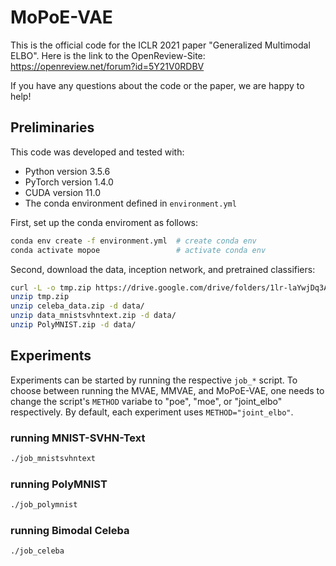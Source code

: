 # MoPoE-VAE
This is the official code for the ICLR 2021 paper "Generalized Multimodal ELBO".
Here is the link to the OpenReview-Site: <https://openreview.net/forum?id=5Y21V0RDBV>

If you have any questions about the code or the paper, we are happy to help!

## Preliminaries

This code was developed and tested with:
- Python version 3.5.6
- PyTorch version 1.4.0
- CUDA version 11.0
- The conda environment defined in `environment.yml`

First, set up the conda enviroment as follows:
```bash
conda env create -f environment.yml  # create conda env
conda activate mopoe                 # activate conda env
```

Second, download the data, inception network, and pretrained classifiers:
```bash
curl -L -o tmp.zip https://drive.google.com/drive/folders/1lr-laYwjDq3AzalaIe9jN4shpt1wBsYM?usp=sharing
unzip tmp.zip
unzip celeba_data.zip -d data/
unzip data_mnistsvhntext.zip -d data/
unzip PolyMNIST.zip -d data/
```

## Experiments

Experiments can be started by running the respective `job_*` script.
To choose between running the MVAE, MMVAE, and MoPoE-VAE, one needs to
change the script's `METHOD` variabe to "poe", "moe", or "joint\_elbo"
respectively.  By default, each experiment uses `METHOD="joint_elbo"`.

### running MNIST-SVHN-Text
```bash
./job_mnistsvhntext
```

### running PolyMNIST
```bash
./job_polymnist
```

### running Bimodal Celeba
```bash
./job_celeba
```
